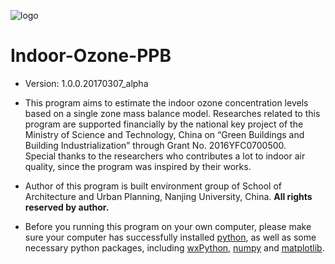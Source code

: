 ![logo](https://github.com/jialeishen/Indoor-Ozone-PPB/blob/master/logo.jpg)
# Indoor-Ozone-PPB
 - Version: 1.0.0.20170307_alpha

 - This program aims to estimate the indoor ozone concentration levels based on a single zone mass balance model. Researches related to this program are supported financially by the national key project of the Ministry of Science and Technology, China on “Green Buildings and Building Industrialization” through Grant No. 2016YFC0700500. Special thanks to the researchers who contributes a lot to indoor air quality, since the program was inspired by their works. 

 - Author of this program is built environment group of School of Architecture and Urban Planning, Nanjing University, China. **All rights reserved by author.**

 - Before you running this program on your own computer, please make sure your computer has successfully installed [python](https://www.python.org/), as well as some necessary python packages, including [wxPython](https://www.wxpython.org), [numpy](http://www.numpy.org/) and [matplotlib](http://matplotlib.org/).
